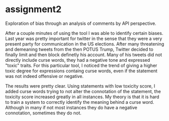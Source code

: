 # assignment2
Exploration of bias through an analysis of comments by API perspective.


After a couple minutes of using the tool I was able to identify certain biases. Last year was pretty important for twitter in the sense that they were a very present party for communication in the US elections. After many threatening and demeaning tweets from the then POTUS Trump, Twitter decided to finally limit and then block definetly his account. Many of his tweets did not directly include curse words, they had a negative tone and expressed "toxic" traits. For this particular tool, I noticed the trend of giving a higher toxic degree for expressions containg curse words, even if the statement was not indeed offensive or negative.

The results were pretty clear. Using statements with low toxicity score, I added curse words trying to not alter the connotation of the statement, the toxicity score increased greatly in all instances. My theory is that it is hard to train a system to correctly identify the meaning behind a curse word. Although in many if not most instances they do have a negative connotation, sometimes they do not.
